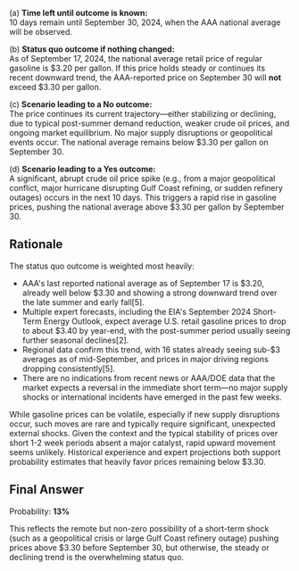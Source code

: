(a) **Time left until outcome is known:**  
10 days remain until September 30, 2024, when the AAA national average will be observed.

(b) **Status quo outcome if nothing changed:**  
As of September 17, 2024, the national average retail price of regular gasoline is $3.20 per gallon. If this price holds steady or continues its recent downward trend, the AAA-reported price on September 30 will **not** exceed $3.30 per gallon.

(c) **Scenario leading to a No outcome:**  
The price continues its current trajectory—either stabilizing or declining, due to typical post-summer demand reduction, weaker crude oil prices, and ongoing market equilibrium. No major supply disruptions or geopolitical events occur. The national average remains below $3.30 per gallon on September 30.

(d) **Scenario leading to a Yes outcome:**  
A significant, abrupt crude oil price spike (e.g., from a major geopolitical conflict, major hurricane disrupting Gulf Coast refining, or sudden refinery outages) occurs in the next 10 days. This triggers a rapid rise in gasoline prices, pushing the national average above $3.30 per gallon by September 30.

## Rationale

The status quo outcome is weighted most heavily:  
- AAA's last reported national average as of September 17 is $3.20, already well below $3.30 and showing a strong downward trend over the late summer and early fall[5].
- Multiple expert forecasts, including the EIA's September 2024 Short-Term Energy Outlook, expect average U.S. retail gasoline prices to drop to about $3.40 by year-end, with the post-summer period usually seeing further seasonal declines[2].
- Regional data confirm this trend, with 16 states already seeing sub-$3 averages as of mid-September, and prices in major driving regions dropping consistently[5].
- There are no indications from recent news or AAA/DOE data that the market expects a reversal in the immediate short term—no major supply shocks or international incidents have emerged in the past few weeks.

While gasoline prices can be volatile, especially if new supply disruptions occur, such moves are rare and typically require significant, unexpected external shocks. Given the context and the typical stability of prices over short 1-2 week periods absent a major catalyst, rapid upward movement seems unlikely. Historical experience and expert projections both support probability estimates that heavily favor prices remaining below $3.30.

## Final Answer

Probability: **13%**

This reflects the remote but non-zero possibility of a short-term shock (such as a geopolitical crisis or large Gulf Coast refinery outage) pushing prices above $3.30 before September 30, but otherwise, the steady or declining trend is the overwhelming status quo.